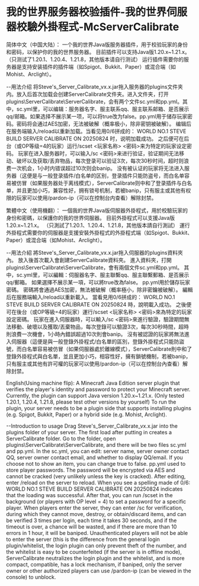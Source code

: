 # 我的世界服务器校验插件-我的世界伺服器校驗外掛程式-McServerCalibrate
简体中文（中国大陆）：
一个我的世界Java版服务器插件，用于校验玩家的身份和密码，以保护你的我的世界服务器。
目前插件可以支持Java版1.20.x~1.21.x。（只测试了1.20.1、1.20.4、1.21.8，其他版本请自行测试）
运行插件需要你的服务器是支持安装插件的插件端（如Spigot、Bukkit、Paper）或混合端（如Mohist、Arclight）。

--用法介绍
将Steve's_Server_Calibrate_vx.x.jar拖入服务器的plugins文件夹内。放入后首次加载会创建ServerCalibrate文件夹。进入文件夹，打开plugins\ServerCalibrate\ServerCalibrate，会有两个文件sc.yml和pp.yml。其中，sc.yml里，可以编辑：服务器名字、服主联系qq、服主联系邮箱、是否展示qq/邮箱。如果选择不展示某一项，可以将true改为false。pp.yml用于储存玩家密码。密码将会通过AES加密，无法被破解（概率极小，除非密钥被破解）。
编辑后在服务端输入/reload以重新加载。当看见用0/6拼成的：
WORLD
NO.1
STEVE
BUILD
SERVER
CALIBRATE
ON 20250824
时，说明加载成功。
之后便可在后台（或OP等级=4的玩家）运行/scset <玩家名称> <密码>来为特定的玩家设定密码。
玩家在进入服务器时，可以输入/sc <密码>来进行验证，验证期间无法移动、破坏以及获取/丢弃物品，每次登录可以验证3次，每次30秒时间，超时则浪费一次机会，1小时内错误超过10次则会banip。
没有被认证的玩家将无法进入服务器（这便是与一般登录插件/白名单的区别，登录插件只能防盗号，而白名单容易被仿冒（如果服务器处于离线模式），ServerCalibrate则中和了登录插件与白名单，并且更加小巧，兼容性好，拥有锁号机制，若被banip，只有服主或其他有权限的玩家可以使用/pardon-ip（可以在控制台内查看）解除封禁。

繁體中文（使用機翻）：
一個我的世界Java版伺服器外掛程式，用於校驗玩家的身份和密碼，以保護你的我的世界伺服器。
目前外掛程式可以支援Java版1.20.x~1.21.x。 （只測試了1.20.1、1.20.4、1.21.8，其他版本請自行測試）
運行外掛程式需要你的伺服器是支援安裝外掛程式的外掛程式端（如Spigot、Bukkit、Paper）或混合端（如Mohist、Arclight）。

--用法介紹
將Steve's_Server_Calibrate_vx.x.jar拖入伺服器的plugins資料夾內。 放入後首次載入會創建ServerCalibrate資料夾。 進入資料夾，打開plugins\ServerCalibrate\ServerCalibrate，會有兩個文件sc.yml和pp.yml。 其中，sc.yml里，可以編輯：伺服器名字、服主聯繫qq、服主聯繫郵箱、是否展示qq/郵箱。 如果選擇不展示某一項，可以將true改為false。 pp.yml用於儲存玩家密碼。 密碼將會通過AES加密，無法被破解（概率極小，除非密鑰被破解）。
編輯后在服務端輸入/reload以重新載入。 當看見用0/6拼成的：
WORLD
NO.1
STEVE
BUILD
SERVER
CALIBRATE
ON 20250824
時，說明載入成功。
之後便可在後台（或OP等級=4的玩家）運行/scset <玩家名称> <密码>來為特定的玩家設定密碼。
玩家在進入伺服器時，可以輸入/sc <密码>來進行驗證，驗證期間無法移動、破壞以及獲取/丟棄物品，每次登錄可以驗證3次，每次30秒時間，超時則浪費一次機會，1小時內錯誤超過10次則會banip。
沒有被認證的玩家將無法進入伺服器（這便是與一般登錄外掛程式/白名單的區別，登錄外掛程式只能防盜號，而白名單容易被仿冒（如果伺服器處於離線模式），ServerCalibrate則中和了登錄外掛程式與白名單，並且更加小巧，相容性好，擁有鎖號機制，若被banip，只有服主或其他有許可權的玩家可以使用/pardon-ip（可以在控制台內查看）解除封禁。

English(Using machine flip):
A Minecraft Java Edition server plugin that verifies the player's identity and password to protect your Minecraft server.
Currently, the plugin can support Java version 1.20.x~1.21.x. (Only tested 1.20.1, 1.20.4, 1.21.8, please test other versions by yourself)
To run the plugin, your server needs to be a plugin side that supports installing plugins (e.g. Spigot, Bukkit, Paper) or a hybrid side (e.g. Mohist, Arclight).

--Introduction to usage
Drag Steve's_Server_Calibrate_vx.x.jar into the plugins folder of your server. The first load after putting in creates a ServerCalibrate folder. Go to the folder, open plugins\ServerCalibrate\ServerCalibrate, and there will be two files sc.yml and pp.yml. In the sc.yml, you can edit: server name, server owner contact QQ, server owner contact email, and whether to display QQ/email. If you choose not to show an item, you can change true to false. pp.yml used to store player passwords. The password will be encrypted via AES and cannot be cracked (very unlikely unless the key is cracked).
After editing, enter /reload on the server to reload. When you see a spelling made of 0/6:
WORLD
NO.1
STEVE
BUILD
SERVER
CALIBRATE
ON 20250824
indicates that the loading was successful.
After that, you can run /scset in the background (or players with OP level = 4) <playername> <password>to set a password for a specific player.
When players enter the server, they can enter /sc <password>for verification, during which they cannot move, destroy, or obtain/discard items, and can be verified 3 times per login, each time it takes 30 seconds, and if the timeout is over, a chance will be wasted, and if there are more than 10 errors in 1 hour, it will be baniped.
Unauthenticated players will not be able to enter the server (this is the difference from the general login plugin/whitelist, the login plugin can only prevent theft of the number, and the whitelist is easy to be counterfeited (if the server is in offline mode), ServerCalibrate neutralizes the login plugin and the whitelist, and is more compact, compatible, has a lock mechanism, if baniped, only the server owner or other authorized players can use /pardon-ip (can be viewed in the console) to unblock.
